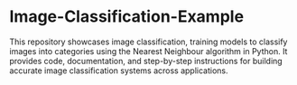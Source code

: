 # Image-Classification-Example
 This repository showcases image classification, training models to classify images into categories using the Nearest Neighbour algorithm in Python. It provides code, documentation, and step-by-step instructions for building accurate image classification systems across applications.
